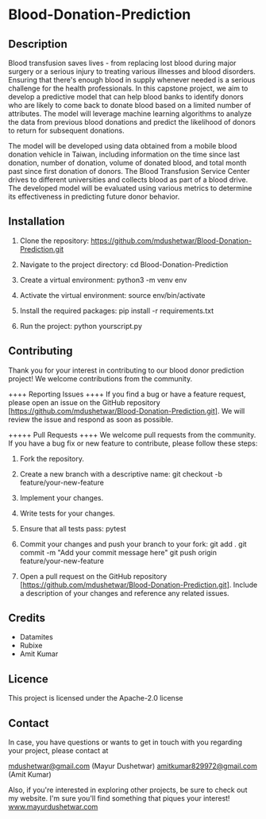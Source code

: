 # Blood-Donation-Prediction

## Description

Blood transfusion saves lives - from replacing lost blood during major surgery or a serious injury to treating various illnesses and blood disorders. Ensuring that there's enough blood in supply whenever needed is a serious challenge for the health professionals. In this capstone project, we aim to develop a predictive model that can help blood banks to identify donors who are likely to come back to donate blood based on a limited number of attributes. The model will leverage machine learning algorithms to analyze the data from previous blood donations and predict the likelihood of donors to return for subsequent donations.

The model will be developed using data obtained from a mobile blood donation vehicle in Taiwan, including information on the time since last donation, number of donation, volume of donated blood, and total month past since first donation of donors. The Blood Transfusion Service Center drives to different universities and collects blood as part of a blood drive. The developed model will be evaluated using various metrics to determine its effectiveness in predicting future donor behavior.

## Installation

1. Clone the repository:
https://github.com/mdushetwar/Blood-Donation-Prediction.git

2. Navigate to the project directory:
cd Blood-Donation-Prediction

3. Create a virtual environment:
python3 -m venv env

4. Activate the virtual environment:
source env/bin/activate

5. Install the required packages:
pip install -r requirements.txt

6. Run the project:
python yourscript.py


## Contributing

Thank you for your interest in contributing to our blood donor prediction project! We welcome contributions from the community.

++++ Reporting Issues ++++
If you find a bug or have a feature request, please open an issue on the GitHub repository [https://github.com/mdushetwar/Blood-Donation-Prediction.git]. We will review the issue and respond as soon as possible.

+++++ Pull Requests ++++
We welcome pull requests from the community. If you have a bug fix or new feature to contribute, please follow these steps:

1. Fork the repository.

2. Create a new branch with a descriptive name:
git checkout -b feature/your-new-feature

3. Implement your changes.

4. Write tests for your changes.

5. Ensure that all tests pass:
pytest

6. Commit your changes and push your branch to your fork:
git add .
git commit -m "Add your commit message here"
git push origin feature/your-new-feature

7. Open a pull request on the GitHub repository [https://github.com/mdushetwar/Blood-Donation-Prediction.git]. Include a description of your changes and reference any related issues.


## Credits
- Datamites
- Rubixe
- Amit Kumar


## Licence
This project is licensed under the Apache-2.0 license


## Contact
In case, you have questions or wants to get in touch with you regarding your project, please contact at

mdushetwar@gmail.com (Mayur Dushetwar)
amitkumar829972@gmail.com (Amit Kumar)


Also, if you're interested in exploring other projects, be sure to check out my website. I'm sure you'll find something that piques your interest!
www.mayurdushetwar.com



